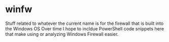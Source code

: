 # winfw
Stuff related to whatever the current name is for the firewall that is built into the Windows OS
Over time I hope to incldue PowerShell code snippets here that make using or analyzing Windows Firewall easier.
